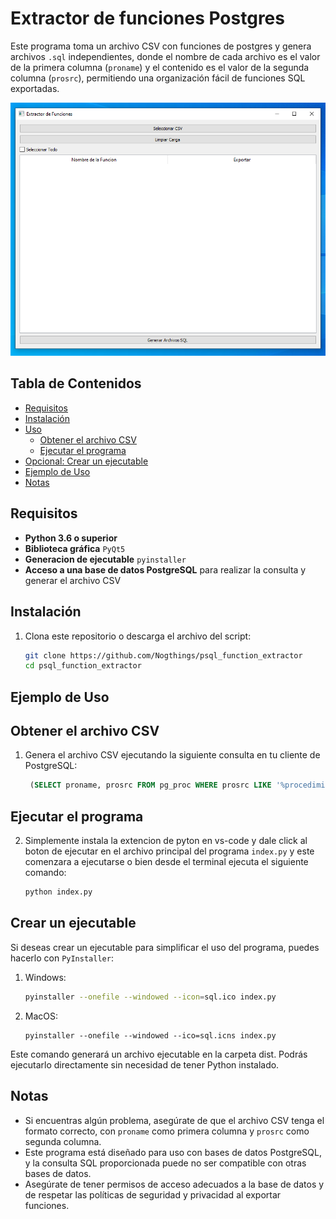 # Extractor de funciones Postgres

Este programa toma un archivo CSV con funciones de postgres  y genera archivos `.sql` independientes, donde el nombre de cada archivo es el valor de la primera columna (`proname`) y el contenido es el valor de la segunda columna (`prosrc`), permitiendo una organización fácil de funciones SQL exportadas.

![Ejevutable](image.png)


## Tabla de Contenidos

- [Requisitos](#requisitos)
- [Instalación](#instalación)
- [Uso](#ejemplo-de-uso)
  - [Obtener el archivo CSV](#obtener-el-archivo-csv)
  - [Ejecutar el programa](#ejecutar-el-programa)
- [Opcional: Crear un ejecutable](crear-un-ejecutable)
- [Ejemplo de Uso](#ejemplo-de-uso)
- [Notas](#notas)

## Requisitos

- **Python 3.6 o superior**
- **Biblioteca gráfica** `PyQt5`
- **Generacion de ejecutable** `pyinstaller`
- **Acceso a una base de datos PostgreSQL** para realizar la consulta y generar el archivo CSV

## Instalación

1. Clona este repositorio o descarga el archivo del script:
   ```bash
   git clone https://github.com/Nogthings/psql_function_extractor
   cd psql_function_extractor

## Ejemplo de Uso

## Obtener el archivo CSV
1. Genera el archivo CSV ejecutando la siguiente consulta en tu cliente de PostgreSQL:

   ```sql
    (SELECT proname, prosrc FROM pg_proc WHERE prosrc LIKE '%procedimientos_a_buscar%') TO 'functions.csv' CSV HEADER;

## Ejecutar el programa
2. Simplemente instala la extencion de pyton en vs-code y dale click al boton de ejecutar en el archivo principal del programa `index.py` y este comenzara a ejecutarse o bien desde el terminal ejecuta el siguiente comando:
   ```bash
   python index.py

## Crear un ejecutable

Si deseas crear un ejecutable para simplificar el uso del programa, puedes hacerlo con `PyInstaller`:
   
1. Windows:
   ```bash
   pyinstaller --onefile --windowed --icon=sql.ico index.py

2. MacOS: 
   ```bashs
   pyinstaller --onefile --windowed --ico=sql.icns index.py

Este comando generará un archivo ejecutable en la carpeta dist. Podrás ejecutarlo directamente sin necesidad de tener Python instalado.

## Notas

- Si encuentras algún problema, asegúrate de que el archivo CSV tenga el formato correcto, con `proname` como primera columna y `prosrc` como segunda columna.
- Este programa está diseñado para uso con bases de datos PostgreSQL, y la consulta SQL proporcionada puede no ser compatible con otras bases de datos.
- Asegúrate de tener permisos de acceso adecuados a la base de datos y de respetar las políticas de seguridad y privacidad al exportar funciones.
